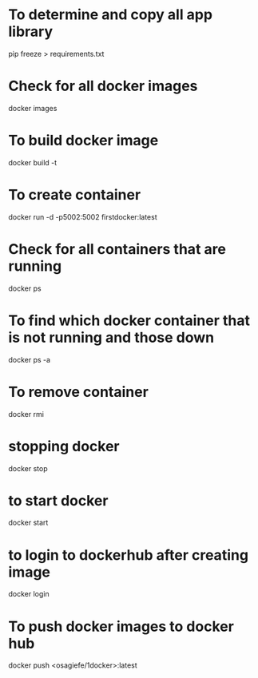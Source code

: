 # To determine and copy all app library 
pip freeze > requirements.txt
# Check for all docker images
docker images
# To build docker image
docker build -t <image name> 
# To create container
docker run -d -p5002:5002 firstdocker:latest
# Check for all containers that are running
docker ps 
# To find which docker container that is not running and those down 
docker ps -a
# To remove container
docker rmi <image id>
# stopping docker
docker stop <container id>
# to start docker
docker start <container id>
# to login to dockerhub after creating image
docker login

# To push docker images to docker hub
 docker push <osagiefe/1docker>:latest